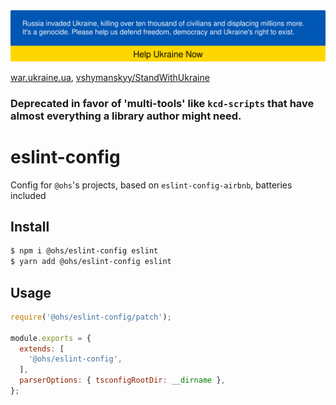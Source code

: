 <img src="https://raw.githubusercontent.com/vshymanskyy/StandWithUkraine/main/banner2-no-action.svg" />

[war.ukraine.ua](https://war.ukraine.ua/support-ukraine/), [vshymanskyy/StandWithUkraine](https://github.com/vshymanskyy/StandWithUkraine)

### Deprecated in favor of 'multi-tools' like `kcd-scripts` that have almost everything a library author might need.
# eslint-config
Config for `@ohs`'s projects, based on `eslint-config-airbnb`, batteries included

## Install

```bash
$ npm i @ohs/eslint-config eslint
$ yarn add @ohs/eslint-config eslint
```

## Usage

```js
require('@ohs/eslint-config/patch');

module.exports = {
  extends: [
    '@ohs/eslint-config',
  ],
  parserOptions: { tsconfigRootDir: __dirname },
};
```
